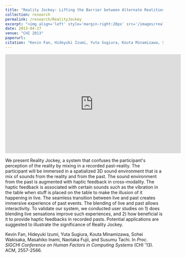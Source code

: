 ```yaml
---
title: "Reality Jockey: Lifting the Barrier between Alternate Realities through Audio and Haptic Feedback"
collection: research
permalink: /research/RealityJockey
excerpt: "<img align='left' style='margin-right:20px' src='/images/realityjockey.png'>Reality Jockey uses audio-haptic cross-modal illusions to create the experience of a past event happening in live.<br> Published at CHI 2013."
date: 2013-04-27
venue: "CHI 2013"
paperurl:
citation: "Kevin Fan, Hideyuki Izumi, Yuta Sugiura, Kouta Minamizawa, Sohei Wakisaka, Masahiko Inami, Naotaka Fujii, and Susumu Tachi. In <i>Proc. SIGCHI Conference on Human Factors in Computing Systems</i> (CHI '13). ACM, 2557-2566."
---
```


<iframe width="560" height="315" src="https://www.youtube.com/embed/N5gSExZZ2uE" title="YouTube video player" frameborder="0" allow="accelerometer; autoplay; clipboard-write; encrypted-media; gyroscope; picture-in-picture" allowfullscreen></iframe>

We present Reality Jockey, a system that confuses the participant's perception of the reality by mixing in a recorded past-reality. The participant will be immersed in a spatialized 3D sound environment that is a mix of sounds from the reality and from the past. The sound environment from the past is augmented with haptic feedback in cross-modality. The haptic feedback is associated with certain sounds such as the vibration in the table when stuff is placed on the table to make the illusion of it happening in live. The seamless transition between live and past creates immersive experience of past events. The blending of live and past allows interactivity. To validate our system, we conducted user studies on 1) does blending live sensations improve such experiences, and 2) how beneficial is it to provide haptic feedbacks in recorded pasts. Potential applications are suggested to illustrate the significance of Reality Jockey.

Kevin Fan, Hideyuki Izumi, Yuta Sugiura, Kouta Minamizawa, Sohei Wakisaka, Masahiko Inami, Naotaka Fujii, and Susumu Tachi. In *Proc. SIGCHI Conference on Human Factors in Computing Systems* (CHI '13). ACM, 2557-2566.